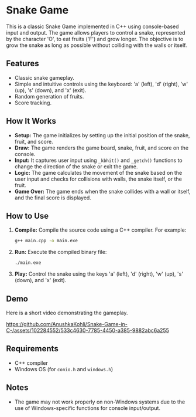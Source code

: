 # Snake Game

This is a classic Snake Game implemented in C++ using console-based input and output. The game allows players to control a snake, represented by the character 'O', to eat fruits ('F') and grow longer. The objective is to grow the snake as long as possible without colliding with the walls or itself.

## Features

- Classic snake gameplay.
- Simple and intuitive controls using the keyboard: 'a' (left), 'd' (right), 'w' (up), 's' (down), and 'x' (exit).
- Random generation of fruits.
- Score tracking.

## How It Works

- **Setup:** The game initializes by setting up the initial position of the snake, fruit, and score.
- **Draw:** The game renders the game board, snake, fruit, and score on the console.
- **Input:** It captures user input using `_kbhit()` and `_getch()` functions to change the direction of the snake or exit the game.
- **Logic:** The game calculates the movement of the snake based on the user input and checks for collisions with walls, the snake itself, or the fruit.
- **Game Over:** The game ends when the snake collides with a wall or itself, and the final score is displayed.

## How to Use

1. **Compile:** Compile the source code using a C++ compiler. For example:

   ```sh
   g++ main.cpp -o main.exe
   ```

2. **Run:** Execute the compiled binary file:

   ```sh
   ./main.exe
   ```

3. **Play:** Control the snake using the keys 'a' (left), 'd' (right), 'w' (up), 's' (down), and 'x' (exit).

## Demo

Here is a short video demonstrating the gameplay.


https://github.com/AnushkaKohli/Snake-Game-in-C-/assets/102284552/533c4630-7785-4450-a385-9882abc6a255


## Requirements

- C++ compiler
- Windows OS (for `conio.h` and `windows.h`)

## Notes

- The game may not work properly on non-Windows systems due to the use of Windows-specific functions for console input/output.
